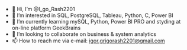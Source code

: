 - 👋 Hi, I’m @I_go_Rash2201
- 👀 I’m interested in SQL, PostgreSQL, Tableau, Python, C, Power BI
- 🌱 I’m currently learning mySQL, Python, Power BI PRO and styding at on-line platform GeekBrains
- 💞️ I’m looking to collaborate on business & system analytics
- 📫 How to reach me via e-mail: igor.grigorash2201@gmail.com

<!---
IgoRash2201/IgoRash2201 is a ✨ special ✨ repository because its `README.md` (this file) appears on your GitHub profile.
You can click the Preview link to take a look at your changes.
--->
